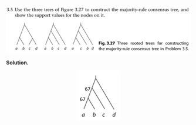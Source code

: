 <p>
  <img src="img/3.5-P.png">
</p>

**Solution.**

<p align=center>
  <img src="img/3.5-1.png">
</p>
